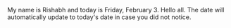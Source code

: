 My name is Rishabh and today is Friday, February 3. Hello all. The date will automatically update to today's date in case you did not notice.
